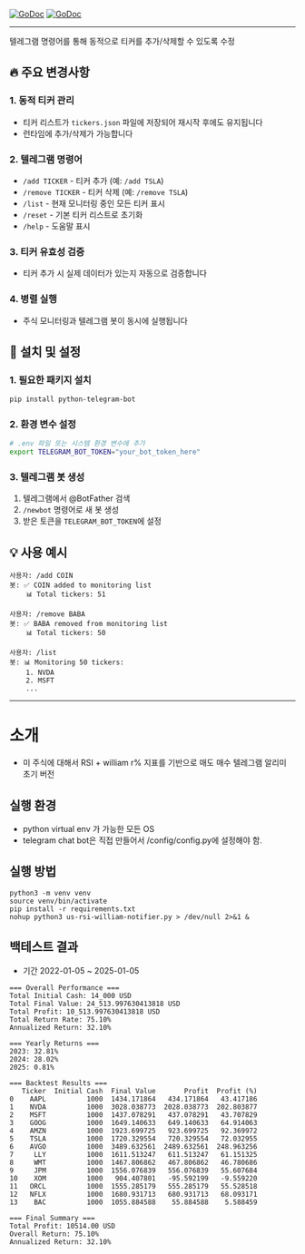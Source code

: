 [![GoDoc](https://img.shields.io/badge/python-v3.12.4-lightblue)](https://www.python.org/)
[![GoDoc](https://img.shields.io/badge/yfinance-v0.2.51-green)](https://pypi.org/project/yfinance/)

---
텔레그램 명령어를 통해 동적으로 티커를 추가/삭제할 수 있도록 수정

## 🔥 주요 변경사항

### 1. **동적 티커 관리**
- 티커 리스트가 `tickers.json` 파일에 저장되어 재시작 후에도 유지됩니다
- 런타임에 추가/삭제가 가능합니다

### 2. **텔레그램 명령어**
- `/add TICKER` - 티커 추가 (예: `/add TSLA`)
- `/remove TICKER` - 티커 삭제 (예: `/remove TSLA`)
- `/list` - 현재 모니터링 중인 모든 티커 표시
- `/reset` - 기본 티커 리스트로 초기화
- `/help` - 도움말 표시

### 3. **티커 유효성 검증**
- 티커 추가 시 실제 데이터가 있는지 자동으로 검증합니다

### 4. **병렬 실행**
- 주식 모니터링과 텔레그램 봇이 동시에 실행됩니다

## 📝 설치 및 설정

### 1. 필요한 패키지 설치
```bash
pip install python-telegram-bot
```

### 2. 환경 변수 설정
```bash
# .env 파일 또는 시스템 환경 변수에 추가
export TELEGRAM_BOT_TOKEN="your_bot_token_here"
```

### 3. 텔레그램 봇 생성
1. 텔레그램에서 @BotFather 검색
2. `/newbot` 명령어로 새 봇 생성
3. 받은 토큰을 `TELEGRAM_BOT_TOKEN`에 설정

## 💡 사용 예시

```
사용자: /add COIN
봇: ✅ COIN added to monitoring list
    📊 Total tickers: 51

사용자: /remove BABA
봇: ✅ BABA removed from monitoring list
    📊 Total tickers: 50

사용자: /list
봇: 📊 Monitoring 50 tickers:
    1. NVDA
    2. MSFT
    ...
```


---




# 소개
* 미 주식에 대해서 RSI + william r% 지표를 기반으로 매도 매수 텔레그램 알리미 초기 버전

## 실행 환경
* python virtual env 가 가능한 모든 OS
* telegram chat bot은 직접 만들어서 /config/config.py에 설정해야 함.


## 실행 방법
```
python3 -m venv venv
source venv/bin/activate
pip install -r requirements.txt
nohup python3 us-rsi-william-notifier.py > /dev/null 2>&1 &
```


## 백테스트 결과
* 기간 2022-01-05 ~ 2025-01-05

```
=== Overall Performance ===
Total Initial Cash: 14_000 USD
Total Final Value: 24_513.997630413818 USD
Total Profit: 10_513.997630413818 USD
Total Return Rate: 75.10%
Annualized Return: 32.10%

=== Yearly Returns ===
2023: 32.81%
2024: 28.02%
2025: 0.81%

=== Backtest Results ===
   Ticker  Initial Cash  Final Value       Profit  Profit (%)
0    AAPL          1000  1434.171864   434.171864   43.417186
1    NVDA          1000  3028.038773  2028.038773  202.803877
2    MSFT          1000  1437.078291   437.078291   43.707829
3    GOOG          1000  1649.140633   649.140633   64.914063
4    AMZN          1000  1923.699725   923.699725   92.369972
5    TSLA          1000  1720.329554   720.329554   72.032955
6    AVGO          1000  3489.632561  2489.632561  248.963256
7     LLY          1000  1611.513247   611.513247   61.151325
8     WMT          1000  1467.806862   467.806862   46.780686
9     JPM          1000  1556.076839   556.076839   55.607684
10    XOM          1000   904.407801   -95.592199   -9.559220
11   ORCL          1000  1555.285179   555.285179   55.528518
12   NFLX          1000  1680.931713   680.931713   68.093171
13    BAC          1000  1055.884588    55.884588    5.588459

=== Final Summary ===
Total Profit: 10514.00 USD
Overall Return: 75.10%
Annualized Return: 32.10%

```
